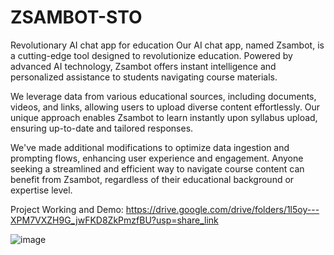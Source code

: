 # ZSAMBOT-STO
Revolutionary AI chat app for education
Our AI chat app, named Zsambot, is a cutting-edge tool designed to revolutionize education. Powered by advanced AI technology, Zsambot offers instant intelligence and personalized assistance to students navigating course materials. 

We leverage data from various educational sources, including documents, videos, and links, allowing users to upload diverse content effortlessly. Our unique approach enables Zsambot to learn instantly upon syllabus upload, ensuring up-to-date and tailored responses.

We've made additional modifications to optimize data ingestion and prompting flows, enhancing user experience and engagement. 
Anyone seeking a streamlined and efficient way to navigate course content can benefit from Zsambot, regardless of their educational background or expertise level.

Project Working and Demo: https://drive.google.com/drive/folders/1l5oy---XPM7VXZH9G_jwFKD8ZkPmzfBU?usp=share_link

![image](https://github.com/AshwinPrasanth/ZSAMBOT-STO/assets/118043272/cad67e9f-3d64-4769-ac9c-d93d599f6d61)

